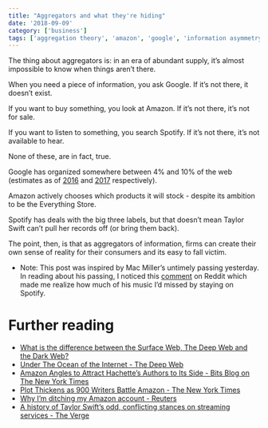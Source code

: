 ```yaml
---
title: "Aggregators and what they're hiding"
date: '2018-09-09'
category: ['business']
tags: ['aggregation theory', 'amazon', 'google', 'information asymmetry', 'spotify']
---
```


The thing about aggregators is: in an era of abundant supply, it’s almost impossible to know when things aren’t there.

When you need a piece of information, you ask Google. If it’s not there, it doesn’t exist.

If you want to buy something, you look at Amazon. If it’s not there, it’s not for sale.

If you want to listen to something, you search Spotify. If it’s not there, it’s not available to hear.

None of these, are in fact, true.

Google has organized somewhere between 4% and 10% of the web (estimates as of [2016](https://www.sans.org/reading-room/whitepapers/covert/ocean-internet-deep-web-37012) and [2017](https://blog.knowbe4.com/what-is-the-difference-between-the-surface-web-the-deep-web-and-the-dark-web) respectively).

Amazon actively chooses which products it will stock - despite its ambition to be the Everything Store.

Spotify has deals with the big three labels, but that doesn’t mean Taylor Swift can’t pull her records off (or bring them back). 

The point, then, is that as aggregators of information, firms can create their own sense of reality for their consumers and its easy to fall victim. 

* Note: This post was inspired by Mac Miller’s untimely passing yesterday. In reading about his passing, I noticed this [comment](https://www.reddit.com/r/nba/comments/9e1gbr/karlanthony_towns_not_only_were_you_my_favorite/e5lnbhz) on Reddit which made me realize how much of his music I’d missed by staying on Spotify. 

# Further reading
* [What is the difference between the Surface Web, The Deep Web and the Dark Web?](https://blog.knowbe4.com/what-is-the-difference-between-the-surface-web-the-deep-web-and-the-dark-web)
* [Under The Ocean of the Internet - The Deep Web](https://www.sans.org/reading-room/whitepapers/covert/ocean-internet-deep-web-37012)
* [Amazon Angles to Attract Hachette’s Authors to Its Side - Bits Blog on The New York Times](https://bits.blogs.nytimes.com/2014/07/08/amazon-tries-to-woo-authors-in-hachette-dispute/?action=click&module=RelatedCoverage&pgtype=Article®ion=Footer)
* [Plot Thickens as 900 Writers Battle Amazon - The New York Times](https://www.nytimes.com/2014/08/08/business/media/plot-thickens-as-900-writers-battle-amazon.html) 
* [Why I’m ditching my Amazon account - Reuters](https://www.reuters.com/article/shafer-amazon/column-why-im-ditching-my-amazon-account-idUSL1N0OD1I120140527)
* [A history of Taylor Swift’s odd, conflicting stances on streaming services - The Verge](https://www.theverge.com/2017/6/9/15767986/taylor-swift-apple-music-spotify-statements-timeline)